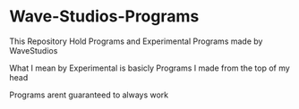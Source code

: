 # Wave-Studios-Programs
This Repository Hold Programs and Experimental Programs made by WaveStudios

What I mean by Experimental is basicly Programs I made from the top of my head

<HTML>
  <h>Programs arent guaranteed to always work<h/>
